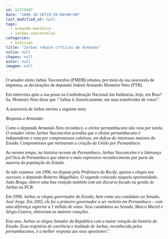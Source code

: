 ```yaml
---
id: 12373497
date: "2006-10-16T19:39:00+00:00"
last_modified_at: null
tags:
  - armando-monteiro
  - jarbas-vasconcelos
categories:
  - noticias
title: "Jarbas rebate cr?ticas de Armando"
sutia: null
chapeu: null
autor: null
imagem: null
---
```

<p><P><FONT face=Verdana>O senador eleito Jarbas Vasconcelos (PMDB) rebateu, por meio da sua assessoria de imprensa, as declarações de deputado federal Armando Monteiro Neto (PTB). </FONT></P></p>
<p><P><FONT face=Verdana>Em entrevista após a sua posse na Confederação Nacional das Indústrias, hoje, em Bras?lia, Monteiro Neto disse que \"Jarbas é, historicamente, um mau transferidor de votos\". </FONT></P></p>
<p><P><FONT face=Verdana>A assessoria de Jarbas enviou a seguinte nota: </FONT></P><I></p>
<p><P><FONT face=Verdana>Resposta a Armando:</FONT></P></p>
<p><P><FONT face=Verdana>Como o deputado Armando Neto reconhece, o eleitor pernambucano não vota por tutela. O senador eleito Jarbas Vasconcelos acredita que o eleitor pernambucano é independente e vota por compromissos coletivos, em defesa do interesses maiores do Estado. Compromissos que nortearam a criação da União por Pernambuco.</FONT></P></p>
<p><P><FONT face=Verdana>Ao mesmo tempo, na história recente de Pernambuco, Jarbas Vasconcelos é a liderança pol?tica de Pernambuco que obteve o mais expressivo reconhecimento por parte da maioria da população do Estado.</FONT></P></p>
<p><P><FONT face=Verdana>Se não vejamos: em 1996, na disputa pela Prefeitura do Recife, apoiou e elegeu seu sucessor, o deputado Roberto Magalhães. O segundo colocado naquela oportunidade, João Braga, obteve uma boa votação também com um discurso focado na gestão de Jarbas na PCR. </FONT></P></p>
<p><P><FONT face=Verdana>Em 1998, Jarbas se elegeu governador do Estado, bem como seu candidato ao Senado, José Jorge. Em 2002, ele foi o primeiro governador a ser reeleito em Pernambuco – com uma diferença superior a 1 milhão de votos. Seus candidatos ao Senado, Marco Maciel e Sérgio Guerra, obtiveram as maiores votações.</FONT></P></p>
<p><P><FONT face=Verdana>Este ano, Jarbas se elegeu Senador da República com a maior votação da história do Estado. Essa trajetória de coerência e lealdade de Jarbas, reconhecida pelos pernambucanos, é a melhor resposta aos seus opositores\".</FONT></P></I> </p>
